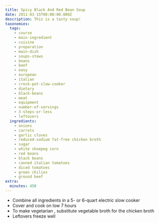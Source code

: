 ```yaml
---
title: Spicy Black And Red Bean Soup
date: 2011-03-15T00:00:00.000Z
description: This is a tasty soup!
taxonomies:
  tags:
    - course
    - main-ingredient
    - cuisine
    - preparation
    - main-dish
    - soups-stews
    - beans
    - beef
    - easy
    - european
    - italian
    - crock-pot-slow-cooker
    - dietary
    - black-beans
    - meat
    - equipment
    - number-of-servings
    - 3-steps-or-less
    - leftovers
  ingredients:
    - onions
    - carrots
    - garlic cloves
    - reduced-sodium fat-free chicken broth
    - sugar
    - white shoepeg corn
    - red beans
    - black beans
    - canned italian tomatoes
    - diced tomatoes
    - green chilies
    - ground beef
extra:
  minutes: 450
---
```

 - Combine all ingredients in a 5- or 6-quart electric slow cooker
 - Cover and cook on low 7 hours
 - To make vegetarian , substitute vegetable broth for the chicken broth
 - Leftovers freeze well
